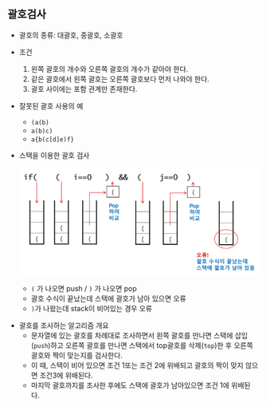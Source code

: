 ## 괄호검사

* 괄호의 종류: 대괄호, 중괄호, 소괄호

* 조건

  1. 왼쪽 괄호의 개수와 오른쪽 괄호의 개수가 같아야 한다.
  2. 같은 괄호에서 왼쪽 괄호는 오른쪽 괄호보다 먼저 나와야 한다.
  3. 괄호 사이에는 포함 관계만 존재한다.

* 잘못된 괄호 사용의 예

  * `(a(b)`
  * `a(b)c)`
  * `a{b(c[d]e)f}`

* 스택을 이용한 괄호 검사

  ![image-20211210003332426](02_괄호검사.assets/image-20211210003332426.png)

  * `(` 가 나오면 push / `)` 가 나오면 pop
  * 괄호 수식이 끝났는데 스택에 괄호가 남아 있으면 오류
  * `)`가 나왔는데 stack이 비어있는 경우 오류

+ 괄호를 조사하는 알고리즘 개요
  * 문자열에 있는 괄호를 차례대로 조사하면서 왼쪽 괄호를 만나면 스택에 삽입(`push`)하고 오른쪽 괄호를 만나면 스택에서 top괄호를 삭제(`top`)한 후 오른쪽 괄호와 짝이 맞는지를 검사한다. 
  * 이 때, 스택이 비어 있으면 조건 1또는 조건 2에 위배되고 괄호의 짝이 맞지 않으면 조건3에 위배된다.
  * 마지막 괄호까지를 조사한 후에도 스택에 괄호가 남아있으면 조건 1에 위배된다.